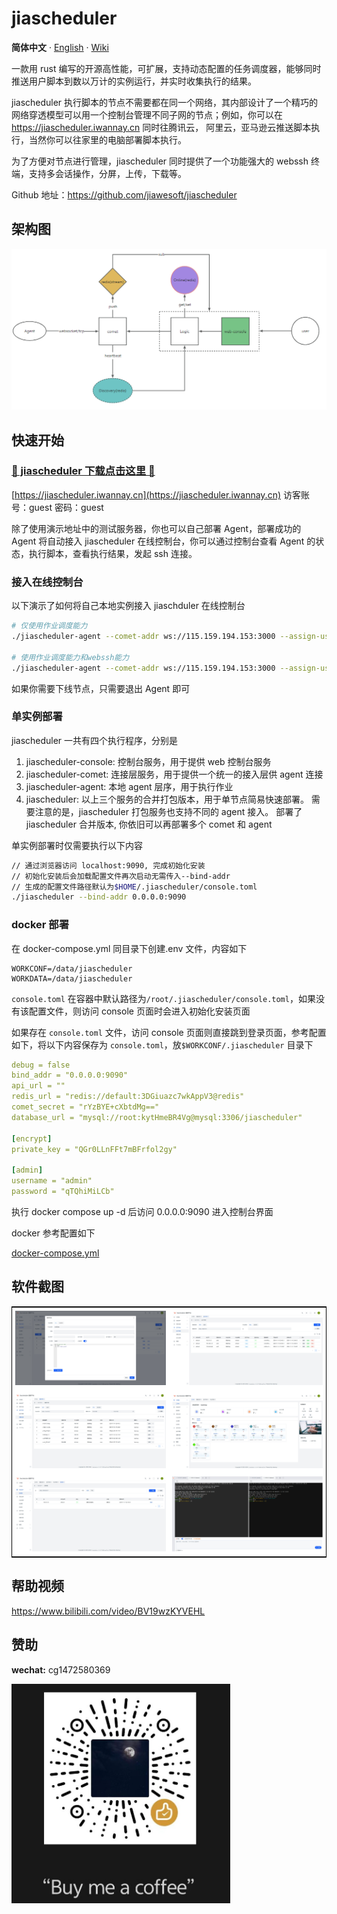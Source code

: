 # jiascheduler

**简体中文** · [English](./README.md) · [Wiki](https://github.com/jiawesoft/jiascheduler/wiki/Install)

一款用 rust 编写的开源高性能，可扩展，支持动态配置的任务调度器，能够同时推送用户脚本到数以万计的实例运行，并实时收集执行的结果。

jiascheduler 执行脚本的节点不需要都在同一个网络，其内部设计了一个精巧的网络穿透模型可以用一个控制台管理不同子网的节点；例如，你可以在 https://jiascheduler.iwannay.cn 同时往腾讯云， 阿里云，亚马逊云推送脚本执行，当然你可以往家里的电脑部署脚本执行。

为了方便对节点进行管理，jiascheduler 同时提供了一个功能强大的 webssh 终端，支持多会话操作，分屏，上传，下载等。

Github 地址：https://github.com/jiawesoft/jiascheduler

## 架构图

![架构图](./assets/jiascheduler-arch.png)

## 快速开始

### [💖 jiascheduler 下载点击这里 💖 ](https://github.com/jiawesoft/jiascheduler/releases)

[https://jiascheduler.iwannay.cn](https://jiascheduler.iwannay.cn)
访客账号：guest 密码：guest

除了使用演示地址中的测试服务器，你也可以自己部署 Agent，部署成功的 Agent 将自动接入 jiascheduler 在线控制台，你可以通过控制台查看 Agent 的状态，执行脚本，查看执行结果，发起 ssh 连接。

### 接入在线控制台

以下演示了如何将自己本地实例接入 jiaschduler 在线控制台

```bash
# 仅使用作业调度能力
./jiascheduler-agent --comet-addr ws://115.159.194.153:3000 --assign-username guest --assign-password guest

# 使用作业调度能力和webssh能力
./jiascheduler-agent --comet-addr ws://115.159.194.153:3000 --assign-username guest --assign-password guest --ssh-user your_ssh_user --ssh-port 22 --ssh-password your_ssh_user_password --namespace home
```

如果你需要下线节点，只需要退出 Agent 即可

### 单实例部署

jiascheduler 一共有四个执行程序，分别是

1. jiascheduler-console: 控制台服务，用于提供 web 控制台服务
2. jiascheduler-comet: 连接层服务，用于提供一个统一的接入层供 agent 连接
3. jiascheduler-agent: 本地 agent 层序，用于执行作业
4. jiascheduler: 以上三个服务的合并打包版本，用于单节点简易快速部署。
   需要注意的是，jiascheduler 打包服务也支持不同的 agent 接入。
   部署了 jiascheduler 合并版本, 你依旧可以再部署多个 comet 和 agent

单实例部署时仅需要执行以下内容

```bash
// 通过浏览器访问 localhost:9090, 完成初始化安装
// 初始化安装后会加载配置文件再次启动无需传入--bind-addr
// 生成的配置文件路径默认为$HOME/.jiascheduler/console.toml
./jiascheduler --bind-addr 0.0.0.0:9090

```

### docker 部署

在 docker-compose.yml 同目录下创建.env 文件，内容如下

```shell
WORKCONF=/data/jiascheduler
WORKDATA=/data/jiascheduler
```

`console.toml` 在容器中默认路径为`/root/.jiascheduler/console.toml`，如果没有该配置文件，则访问 console 页面时会进入初始化安装页面

如果存在 `console.toml` 文件，访问 console 页面则直接跳到登录页面，参考配置如下，将以下内容保存为 `console.toml`，放`$WORKCONF/.jiascheduler` 目录下

```yml
debug = false
bind_addr = "0.0.0.0:9090"
api_url = ""
redis_url = "redis://default:3DGiuazc7wkAppV3@redis"
comet_secret = "rYzBYE+cXbtdMg=="
database_url = "mysql://root:kytHmeBR4Vg@mysql:3306/jiascheduler"

[encrypt]
private_key = "QGr0LLnFFt7mBFrfol2gy"

[admin]
username = "admin"
password = "qTQhiMiLCb"
```

执行 docker compose up -d 后访问 0.0.0.0:9090 进入控制台界面

docker 参考配置如下

[docker-compose.yml](docker-compose.yml)

## 软件截图

<table style="border-collapse: collapse; border: 1px solid black;">
  <tr>
    <td style="padding: 5px;background-color:#fff;"><img src= "./assets/job-edit.png" alt="Jiascheduler job edit"   /></td>
    <td style="padding: 5px;background-color:#fff;"><img src= "./assets/run-list.png" alt="Jiascheduler run list"   /></td>
  </tr>

  <tr>
    <td style="padding: 5px;background-color:#fff;"><img src= "./assets/scheduler-history.png" alt="Jiascheduler scheduler history"   /></td>
    <td style="padding: 5px;background-color:#fff;"><img src= "./assets/scheduler-dashboard.png" alt="Jiascheduler scheduler dashboard"   /></td>
  </tr>

  <tr>
    <td style="padding: 5px;background-color:#fff;"><img src= "./assets/server.png" alt="Jiascheduler server"   /></td>
    <td style="padding: 5px;background-color:#fff;"><img src= "./assets/webssh.png" alt="Jiascheduler webssh"   /></td>
  </tr>

</table>

## 帮助视频

https://www.bilibili.com/video/BV19wzKYVEHL

## 赞助

**wechat:** cg1472580369

<img src="./assets/good.jpg" width="350px" />

